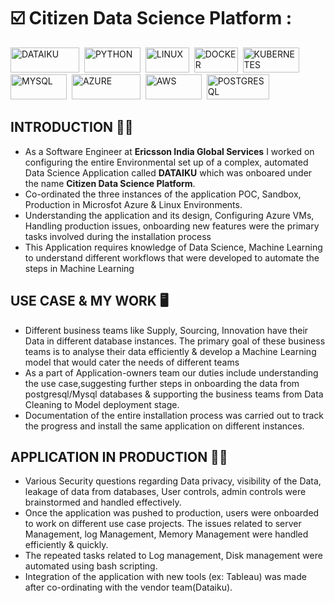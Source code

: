 # ☑️ Citizen Data Science Platform :

<div>
  <img src= "https://img.shields.io/badge/Dataiku-2AB1AC?style=for-the-badge&logo=dataiku&logoColor=white" title= "DATAIKU" alt= "DATAIKU" width="110" height="40"/>&nbsp;
  <img src= "https://img.shields.io/badge/Python-FFD43B?style=for-the-badge&logo=python&logoColor=blue" title= "PYTHON" alt= "PYTHON" width="90" height="40"/>&nbsp;
  <img src= "https://img.shields.io/badge/Linux-FCC624?style=for-the-badge&logo=linux&logoColor=blacke" title= "LINUX" alt= "LINUX" width="70" height="40"/>&nbsp;
  <img src= "https://img.shields.io/badge/Docker-2CA5E0?style=for-the-badge&logo=docker&logoColor=white" title= "DOCKER" alt= "DOCKER" width="70" height="40"/>&nbsp;
  <img src= "https://img.shields.io/badge/kubernetes-326ce5.svg?&style=for-the-badge&logo=kubernetes&logoColor=white" title= "KUBERNETES" alt= "KUBERNETES" width="90" height="40"/>&nbsp;
  <img src= "https://img.shields.io/badge/MySQL-005C84?style=for-the-badge&logo=mysql&logoColor=white" title = "MYSQL" alt ="MYSQL" width="90" height="40"/>&nbsp;
  <img src= "https://img.shields.io/badge/microsoft%20azure-0089D6?style=for-the-badge&logo=microsoft-azure&logoColor=white" title = "AZURE" alt ="AZURE" width="110" height="40"/>&nbsp;
   <img src= "https://img.shields.io/badge/Amazon_AWS-FF9900?style=for-the-badge&logo=amazonaws&logoColor=white" title = "AWS" alt ="AWS" width="90" height="40"/>&nbsp;
   <img src= "https://img.shields.io/badge/PostgreSQL-316192?style=for-the-badge&logo=postgresql&logoColor=white" title = "POSTGRESQL" alt ="POSTGRESQL" width="100" height="40"/>&nbsp;
 </div>
 
## INTRODUCTION 🙋‍♂️

  * As a Software Engineer at **Ericsson India Global Services** I worked on configuring the entire Environmental set up of a complex, automated Data Science Application called **DATAIKU** which was onboared under the name **Citizen Data Science Platform**.
  * Co-ordinated the three instances of the application POC, Sandbox, Production in Microsfot Azure & Linux Environments.
  * Understanding the application and its design, Configuring Azure VMs, Handling production issues, onboarding new features were the primary tasks involved during the installation process
  * This Application requires knowledge of Data Science, Machine Learning to understand different workflows that were developed to automate the steps in Machine Learning

## USE CASE & MY WORK 🖥️   
  * Different business teams like Supply, Sourcing, Innovation have their Data in different database instances. The primary goal of these business teams is to analyse their data efficiently & develop a Machine Learning model that would cater the needs of different teams
  * As a part of Application-owners team our duties include understanding the use case,suggesting further steps in onboarding the data from postgresql/Mysql databases & supporting the business teams from Data Cleaning to Model deployment stage.
  * Documentation of the entire installation process was carried out to track the progress and install the same application on different instances.
  
## APPLICATION IN PRODUCTION 🏃‍♂️
  * Various Security questions regarding Data privacy, visibility of the Data, leakage of data from databases, User controls, admin controls were brainstormed and handled effectively.
  * Once the application was pushed to production, users were onboarded to work on different use case projects. The issues related to server Management, log Management, Memory Management were handled efficiently & quickly.
  * The repeated tasks related to Log management, Disk management were automated using bash scripting.
  * Integration of the application with new tools (ex: Tableau) was made after co-ordinating with the vendor team(Dataiku).
  
  
